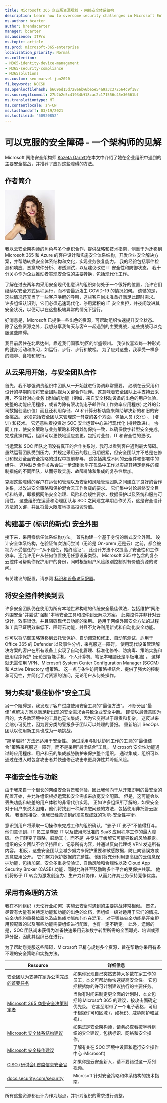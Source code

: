 ```yaml
---
title: Microsoft 365 企业版资源规划 - 网络安全体系结构
description: Learn how to overcome security challenges in Microsoft Enterprise architecture from Kozeta Garrett, Cybersecurity Architect at Microsoft.
ms.author: bcarter
author: brendacarter
manager: bcarter
ms.audience: ITPro
ms.topic: article
ms.prod: microsoft-365-enterprise
localization_priority: Normal
ms.collection:
- M365-identity-device-management
- M365-security-compliance
- M365solutions
ms.custom: seo-marvel-jun2020
f1.keywords: NOCSH
ms.openlocfilehash: b6696d15d728e6b66be5e54a9a3c372564c9f187
ms.sourcegitcommit: 27b2b2e5c41934b918cac2c171556c45e36661bf
ms.translationtype: MT
ms.contentlocale: zh-CN
ms.lasthandoff: 03/19/2021
ms.locfileid: "50920852"
---
```

# <a name="security-hurdles-you-can-sail-overone-architects-viewpoint"></a>可以克服的安全障碍 - 一个架构师的见解

Microsoft 网络安全架构师 [Kozeta Garrett](https://www.linkedin.com/in/kozeta-garrett-53013a6/)在本文中介绍了她在企业组织中遇到的主要安全挑战，并推荐了应对这些障碍的方法。

## <a name="about-the-author"></a>作者简介

![Kozeta Garrett 照片](../media/solutions-architecture-center/kozeta-garrett-security.jpg)

我以云安全架构师的角色与多个组织合作，提供战略和技术指南，侧重于为迁移到 Microsoft 365 和 Azure 的客户设计和实施安全体系结构，开发企业安全解决方案，并帮助转换安全体系结构和文化，实现业务恢复能力。 我的经验包括事件检测和响应、恶意软件分析、渗透测试，以及建议改进 IT 安全性和防御状态。 我十分关心作为企业推动者实现安全性的主要转换，包括现代化工作。

了解在过去两年内采用安全现代化意识的组织如何处于一个很好的位置，允许它们继续以安全方式远程运行，而不管最近发生 COVID-19 的情况如何。 遗憾的是，这些情况还充当了一些客户唤醒的呼叫，这些客户尚未准备好满足此即时需求。 许多组织认识到，它们必须迅速现代化、停用累积的 IT 安全负担，并夜间改进其安全状况，以便可以在这些极端异常的情况下运行。

好消息是，Microsoft 已提供一些出色的资源，可帮助组织快速提升安全状态。 除了这些资源之外，我想分享我每天与客户一起遇到的主要挑战，这些挑战可以克服这些障碍。

我目前居住在北尼达州，靠近我们国家/地区的华盛顿州。 我仅仅喜欢每一种形式的健身活动和练习，如运行、步行、步行和放松。 为了应对这些，我享受一样多的咖啡、食物和旅行。

## <a name="partner-with-the-security-team-from-the-start-of-cloud-adoption"></a>从云采用开始，与安全团队合作

首先，我不够强调贵组织中团队从一开始就进行协调非常重要。 必须在云采用和设计的早期阶段将安全团队视为关键合作伙伴。 这意味着安全团队上手支持云采用，不仅针对向业务 (添加的功能（例如，来自安全移动设备的出色的用户体验、完整的功能应用程序，或者为除有限功能电子邮件和工作效率应用程序) 之外的公司数据创造价值）而且还利用存储、AI 和计算分析功能来帮助解决新的和旧的安全挑战。 必须包括安全团队来管理这一转变的各个方面，包括人员 (文化) 、 (培训) 和技术。 它还意味着投资对 SOC 安全运营中心进行现代化 (持续改进) 。 协同工作，使安全策略与业务策略和环境趋势保持一致，以确保数字转型安全完成。 完成此操作后，组织可以更快地适应变更，包括对业务、IT 和安全性的更改。

当运营和 SOC 团队之间没有真正的合作关系时，我可以看到客户遇到最大障碍。 虽然运营团队受到压力，并规定采用云的截止日期很紧，但安全团队并不总是在修订和规划全面安全策略的过程中提前参与。 这包括集成不同的云组件和部署中的组件。 这种缺乏合作关系会进一步流到似乎在孤岛中工作以实施其特定组件的控制措施的不同团队，从而导致实施、故障排除和集成的复杂性增加。

克服这些障碍的客户在运营和管理以及安全和风险管理团队之间建立了良好的合作关系，以改进安全策略和保护混合云工作负载的要求。 它们集中讨论最终安全目标和结果，即根据网络安全治理、风险和合规性要求，数据保护以及系统和服务可用性。 这些组织在运营和治理团队与 SOC 之间建立早期合作关系，这是安全设计方法的关键，并且将最大限度地提高投资价值。

## <a name="build-a-modern-identity-based-security-perimeter"></a>构建基于 (标识的新式) 安全外围

接下来，采用零信任体系结构方法。 首先构建一个基于身份的新式安全外围。 设计安全体系结构，在验证每次访问尝试（无论是 On-prem 还是云）之前，都会被视为不受信任的—"从不信任，始终验证"。 此设计方法不仅提高了安全性和工作效率，还允许用户从任何位置使用任意设备类型。 Microsoft 365 中包含的复杂云控件可帮助你保护用户的身份，同时根据用户风险级别控制对有价值资源的访问。

有关建议的配置，请参阅 [标识和设备访问配置](../security/office-365-security/microsoft-365-policies-configurations.md)。

## <a name="transition-security-controls-to-the-cloud"></a>将安全控件转换到云

许多安全团队仍在使用为所有本地世界构建的传统安全最佳做法，包括维护"网络外围安全"并尝试"强制"本地安全工具和控件到云解决方案。 此类控件并非针对云设计，效率很低，并且阻碍现代云功能的采用。 适用于网络外围安全方法的过程和工具已证明效率低下、阻碍云功能，并且不允许利用新式和自动化安全功能。

你可以将防御策略转移到云托管保护、自动调查和修正、自动笔测试、适用于 Office 365 的 Defender 以及事件分析，来克服这一障碍。 使用现代设备管理解决方案的客户在所有设备上实现了自动化管理、标准化修补、防病毒、策略实施和应用程序保护 (无论是智能手机、个人计算机、笔记本电脑还是平板电脑) 。 这样就无需使用 VPN、Microsoft System Center Configuration Manager (SCCM) 和 Active Directory 组策略。 这一点与条件访问策略相结合，提供了强大的控制和可见性，并简化了对资源的访问，无论用户从何处操作。

## <a name="strive-for-best-together-security-tools"></a>努力实现"最佳协作"安全工具

另一个阻碍是，我发现了客户过度使用安全工具的"最佳方法"。 不断分层"最佳"点解决方案以满足新出现的安全需求会导致企业安全中断。 即使以最佳意图为目的，大多数环境中的工具也无法集成，因为它变得过于昂贵和复杂。 这反过来会缩小可见性，因为要分类的警报多于团队可以处理的警报。 重新培训 SecOps 团队以使用新工具也成为一项挑战。

"简单越好"方法还适用于安全性。 通过采用与默认协同工作的工具的"最佳结合"策略来克服这一障碍，而不是采用"最佳结合"工具。 Microsoft 安全性功能通过跨应用程序、用户和云的集成威胁防护来保护整个组织。 通过集成，组织可以通过在进入时包含攻击者并快速修正攻击来更具弹性并降低风险。

## <a name="balance-security-with-functionality"></a>平衡安全性与功能

由于我来自一个很长的网络安全背景和体验，因此我倾向于从开箱即用的最安全的配置开始，并允许组织根据运营和安全需求来放宽安全配置。 但是，这可能会以丢失功能和较差的用户体验的非常代价实现。 正如许多组织所了解的，如果安全对于用户来说太困难，他们将找到一种解决您问题的方法，包括使用非托管云服务。 我很难接受，但我已经意识到必须实现成就的功能-安全性平衡。

意识到用户将采取一切操作来完成工作的组织确认，"影子 IT 影子"不值得打斗。 他们意识到，IT 员工是卷影 IT 以及使用未批准的 SaaS 应用程序工作的最大障碍。 他们转变了策略，鼓励其 (，而不是) 并专注于缓解它可能导致的风险暴露。 组织的安全团队不会坚持阻止、记录所有内容，并通过反向代理或 VPN 发送所有内容。 相反，这些安全团队会减少努力来保护重要和敏感数据，防止向错误方或恶意应用公开。 它们努力保护数据的完整性。 他们将充分利用更高级的云信息保护功能，包括加密、安全多重身份验证、自动风险和合规性以及 Cloud App Security Broker (CASB) 功能，同时允许甚至鼓励跨多个平台的受保护共享。 他们将影子 IT 转变为激发创造力、生产力和协作，从而允许其业务保持竞争优势。

## <a name="adopt-a-methodical-approach"></a>采用有条理的方法

我在不同组织（无论行业如何）实施云安全时遇到的主要挑战非常相似。 首先，尽管有大量有关特定功能和功能的出色的文档，但组织一级对适用于它们的情况、安全功能的重叠位置以及应集成功能如何存在混淆。 对于哪些安全功能是开箱即用预配置的以及哪些功能需要组织进行配置，也有一定不确定。 此外，遗憾的是，SOC 团队尚未获得为准备快速采用云和数字转型所需的全面曝光、培训或预算分配，因此其组织已在进行。

为了帮助您克服这些障碍，Microsoft 已精心规划多个资源，旨在帮助你采用有条不理的安全策略和实施方法。

|Resource   |详细信息  |
|---------|---------|
|[安全团队为支持在家办公需完成的首要任务](../security/top-security-tasks-for-remote-work.md)      | 如果你发现自己突然支持大多数在家工作的员工，本文可帮助你快速提高安全性。 它包括根据你的许可计划建议执行的主要任务。    |
|[Microsoft 365 商业安全决策制定者](../security/Microsoft-365-security-for-bdm.md)    | 当你有时间来制定更全面的计划时，本文包括跨 Microsoft 365 的建议，按攻击面确定优先级。 它甚至附带了一个电子表格，可用于根据许可和区域 (，如标识、威胁防护和监视) 。  |
|[Microsoft 安全体系结构建议](/security/compass/compass)    | 如果您是安全架构师，请务必查看按学科组织的安全建议，包括标识、网络和安全操作。   |
|[Microsoft 安全操作建议](/security/compass/security-operations-videos-and-decks)|了解有关在 SOC 环境中设置和运行安全操作中心 (Microsoft)  |
|[CISO (研讨会) 首席信息安全官](/security/ciso-workshop/ciso-workshop)   | 如果你是云安全新人，请不要错过这一系列视频。        |
|[docs.security.com/security](/security/)    | Microsoft 针对安全策略和体系结构的技术指南。        |
| | |

所有这些资源都设计为作为起点，并针对组织的需求进行调整。
